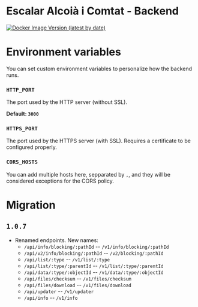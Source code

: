 # Escalar Alcoià i Comtat - Backend

[![Docker Image Version (latest by date)][docker-version-badge]][docker-hub]

# Environment variables

You can set custom environment variables to personalize how the backend runs.

### `HTTP_PORT`

The port used by the HTTP server (without SSL).

**Default: `3000`**

### `HTTPS_PORT`

The port used by the HTTPS server (with SSL). Requires a certificate to be configured properly.

### `CORS_HOSTS`

You can add multiple hosts here, sepparated by `,`, and they will be considered exceptions for the CORS policy.

# Migration
## `1.0.7`
- Renamed endpoints. New names:
    - `/api/info/blocking/:pathId` -- `/v1/info/blocking/:pathId`
    - `/api/v2/info/blocking/:pathId` -- `/v2/blocking/:pathId`
    - `/api/list/:type` -- `/v1/list/:type`
    - `/api/list/:type/:parentId` -- `/v1/list/:type/:parentId`
    - `/api/data/:type/:objectId` -- `/v1/data/:type/:objectId`
    - `/api/files/checksum` -- `/v1/files/checksum`
    - `/api/files/download` -- `/v1/files/download`
    - `/api/updater` -- `/v1/updater`
    - `/api/info` -- `/v1/info`

[docker-version-badge]:https://img.shields.io/docker/v/arnyminerz/escalaralcoiaicomtat_backend

[docker-hub]: https://hub.docker.com/repository/docker/arnyminerz/escalaralcoiaicomtat_backend